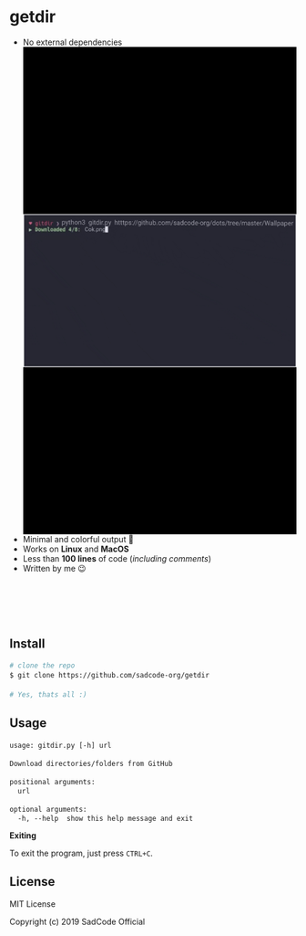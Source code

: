 # getdir

- No external dependencies <img src="https://raw.githubusercontent.com/sadcode-org/getdir/master/git.png" align="right">
- Minimal and colorful output 🌈
- Works on **Linux** and **MacOS**
- Less than **100 lines** of code (*including comments*)
- Written by me 😉
<br>
<br>
<br>
<br>

## Install 
```bash
# clone the repo
$ git clone https://github.com/sadcode-org/getdir

# Yes, thats all :)
```

## Usage
```
usage: gitdir.py [-h] url

Download directories/folders from GitHub

positional arguments:
  url

optional arguments:
  -h, --help  show this help message and exit
```
**Exiting**

To exit the program, just press ```CTRL+C```.

## License
MIT License

Copyright (c) 2019 SadCode Official
